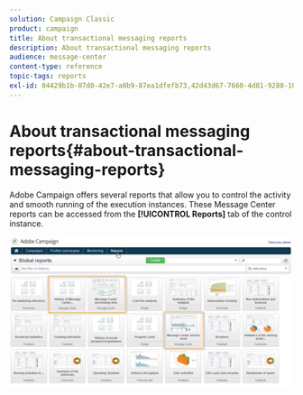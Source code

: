 ```yaml
---
solution: Campaign Classic
product: campaign
title: About transactional messaging reports
description: About transactional messaging reports
audience: message-center
content-type: reference
topic-tags: reports
exl-id: 04429b1b-07d0-42e7-a0b9-87ea1dfefb73,42d43d67-7660-4d81-9280-10f030aa8f0e
---
```

# About transactional messaging reports{#about-transactional-messaging-reports}

Adobe Campaign offers several reports that allow you to control the activity and smooth running of the execution instances. These Message Center reports can be accessed from the **[!UICONTROL Reports]** tab of the control instance. 

![](assets/messagecenter_reporting_002.png)

